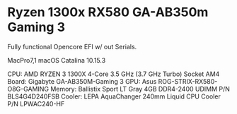 # Ryzen 1300x RX580 GA-AB350m Gaming 3

Fully functional Opencore EFI w/ out Serials.

MacPro7,1  macOS Catalina 10.15.3

CPU:       AMD RYZEN 3 1300X 4-Core 3.5 GHz (3.7 GHz Turbo) Socket AM4
Board:     Gigabyte GA-AB350M-Gaming 3
GPU:       Asus ROG-STRIX-RX580-O8G-GAMING
Memory:    Ballistix Sport LT Gray 4GB DDR4-2400 UDIMM P/N BLS4G4D240FSB
Cooler:    LEPA AquaChanger 240mm Liquid CPU Cooler P/N LPWAC240-HF

